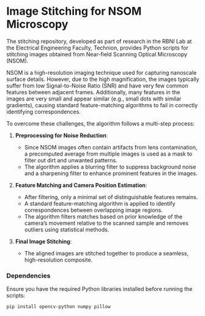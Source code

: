 # Image Stitching for NSOM Microscopy

The stitching repository, developed as part of research in the RBNI Lab at the Electrical Engineering Faculty, Technion, provides Python scripts for stitching images obtained from Near-field Scanning Optical Microscopy (NSOM).

NSOM is a high-resolution imaging technique used for capturing nanoscale surface details. However, due to the high magnification, the images typically suffer from low Signal-to-Noise Ratio (SNR) and have very few common features between adjacent frames. Additionally, many features in the images are very small and appear similar (e.g., small dots with similar gradients), causing standard feature-matching algorithms to fail in correctly identifying correspondences.

To overcome these challenges, the algorithm follows a multi-step process:

1. **Preprocessing for Noise Reduction**:

   - Since NSOM images often contain artifacts from lens contamination, a precomputed average from multiple images is used as a mask to filter out dirt and unwanted patterns.
   - The algorithm applies a blurring filter to suppress background noise and a sharpening filter to enhance prominent features in the images.

2. **Feature Matching and Camera Position Estimation**:

   - After filtering, only a minimal set of distinguishable features remains.
   - A standard feature-matching algorithm is applied to identify correspondences between overlapping image regions.
   - The algorithm filters matches based on prior knowledge of the camera’s movement relative to the scanned sample and removes outliers using statistical methods.

3. **Final Image Stitching**:

   - The aligned images are stitched together to produce a seamless, high-resolution composite.

### Dependencies

Ensure you have the required Python libraries installed before running the scripts:

```bash
pip install opencv-python numpy pillow
```

##

